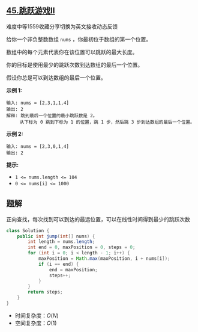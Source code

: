 ## [45.跳跃游戏II](https://leetcode-cn.com/problems/jump-game-ii/)

难度中等1559收藏分享切换为英文接收动态反馈

给你一个非负整数数组 `nums` ，你最初位于数组的第一个位置。

数组中的每个元素代表你在该位置可以跳跃的最大长度。

你的目标是使用最少的跳跃次数到达数组的最后一个位置。

假设你总是可以到达数组的最后一个位置。

 

**示例 1:**

```
输入: nums = [2,3,1,1,4]
输出: 2
解释: 跳到最后一个位置的最小跳跃数是 2。
     从下标为 0 跳到下标为 1 的位置，跳 1 步，然后跳 3 步到达数组的最后一个位置。
```

**示例 2:**

```
输入: nums = [2,3,0,1,4]
输出: 2
```

 

**提示:**

- `1 <= nums.length <= 104`
- `0 <= nums[i] <= 1000`

## 题解

正向查找，每次找到可以到达的最远位置，可以在线性时间得到最少的跳跃次数

```java
class Solution {
    public int jump(int[] nums) {
        int length = nums.length;
        int end = 0, maxPosition = 0, steps = 0;
        for (int i = 0; i < length - 1; i++) {
            maxPosition = Math.max(maxPosition, i + nums[i]);
            if (i == end) {
                end = maxPosition;
                steps++;
            }
        }
        return steps;
    }
}
```

* 时间复杂度：$O(N)$
* 空间复杂度：$O(1)$